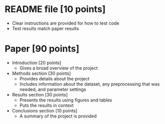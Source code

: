 # README file [10 points]
  * Clear instructions are provided for how to test code
  * Test results match paper results

# Paper [90 points] 
  * Introduction [20 points]
    * Gives a broad overview of the project
  * Methods section [30 points]
    * Provides details about the project
    * Includes information about the dataset, any preprocessing that was needed, and parameter settings
  * Results section [30 points]
    * Presents the results using figures and tables
    * Puts the results in context 
  * Conclusions section [10 points] 
    * A summary of the project is provided

